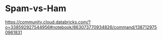 # Spam-vs-Ham

https://community.cloud.databricks.com/?o=338592927544956#notebook/863073770934826/command/1387129750961831
